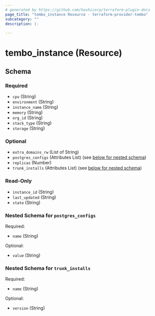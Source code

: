 ```yaml
---
# generated by https://github.com/hashicorp/terraform-plugin-docs
page_title: "tembo_instance Resource - terraform-provider-tembo"
subcategory: ""
description: |-
  
---
```


# tembo_instance (Resource)





<!-- schema generated by tfplugindocs -->
## Schema

### Required

- `cpu` (String)
- `environment` (String)
- `instance_name` (String)
- `memory` (String)
- `org_id` (String)
- `stack_type` (String)
- `storage` (String)

### Optional

- `extra_domains_rw` (List of String)
- `postgres_configs` (Attributes List) (see [below for nested schema](#nestedatt--postgres_configs))
- `replicas` (Number)
- `trunk_installs` (Attributes List) (see [below for nested schema](#nestedatt--trunk_installs))

### Read-Only

- `instance_id` (String)
- `last_updated` (String)
- `state` (String)

<a id="nestedatt--postgres_configs"></a>
### Nested Schema for `postgres_configs`

Required:

- `name` (String)

Optional:

- `value` (String)


<a id="nestedatt--trunk_installs"></a>
### Nested Schema for `trunk_installs`

Required:

- `name` (String)

Optional:

- `version` (String)
